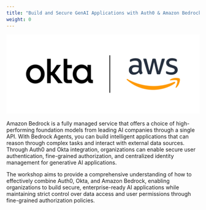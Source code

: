 ```yaml
---
title: "Build and Secure GenAI Applications with Auth0 & Amazon Bedrock"
weight: 0
---
```


![Joint Picture](/static/introduction/logo.png)

Amazon Bedrock is a fully managed service that offers a choice of high-performing foundation models from leading AI companies through a single API. With Bedrock Agents, you can build intelligent applications that can reason through complex tasks and interact with external data sources. Through Auth0 and Okta integration, organizations can enable secure user authentication, fine-grained authorization, and centralized identity management for generative AI applications.

The workshop aims to provide a comprehensive understanding of how to effectively combine Auth0, Okta, and Amazon Bedrock, enabling organizations to build secure, enterprise-ready AI applications while maintaining strict control over data access and user permissions through fine-grained authorization policies.